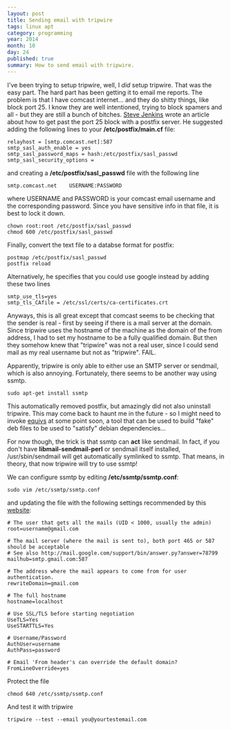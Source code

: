 ```yaml
---
layout: post
title: Sending email with tripwire
tags: linux apt
category: programming
year: 2014
month: 10
day: 24
published: true
summary: How to send email with tripwire.
---
```


I've been trying to setup tripwire, well, I _did_ setup tripwire. 
That was the easy part. The hard part has been getting it to email me reports.
The problem is that I have comcast internet... and they do shitty things, like block port 25.
I know they are well intentioned, trying to block spamers and all - but they are still a bunch of bitches. 
[Steve Jenkins](http://www.stevejenkins.com/blog/2013/06/howto-get-around-comcast-port-25-block-with-a-postfix-server/) wrote an article about how to get past the port 25 block with a postfix server.
He suggested adding the following lines to your **/etc/postfix/main.cf** file:

```
relayhost = [smtp.comcast.net]:587
smtp_sasl_auth_enable = yes
smtp_sasl_password_maps = hash:/etc/postfix/sasl_passwd
smtp_sasl_security_options =
```

and creating a **/etc/postfix/sasl_passwd** file with the following line

```
smtp.comcast.net    USERNAME:PASSWORD
```

where USERNAME and PASSWORD is your comcast email username and the corresponding password. Since you have sensitive info in that file, it is best to lock it down.

```
chown root:root /etc/postfix/sasl_passwd
chmod 600 /etc/postfix/sasl_passwd
```

Finally, convert the text file to a databse format for postfix:

```
postmap /etc/postfix/sasl_passwd
postfix reload
```

Alternatively, he specifies that you could use google instead by adding these two lines

```
smtp_use_tls=yes
smtp_tls_CAfile = /etc/ssl/certs/ca-certificates.crt
```

Anyways, this is all great except that comcast seems to be checking that the sender is real - first by seeing if there is a mail server at the domain.
Since tripwire uses the hostname of the machine as the domain of the from address, I had to set my hostname to be a fully qualified domain.
But then they somehow knew that "tripwire" was not a real user, since I could send mail as my real username but not as "tripwire".
FAIL.

Apparently, tripwire is only able to either use an SMTP server or sendmail, which is also annoying. 
Fortunately, there seems to be another way using ssmtp.

```
sudo apt-get install ssmtp
```

This automatically removed postfix, but amazingly did not also uninstall tripwire. 
This may come back to haunt me in the future - so I might need to invoke [equivs](http://shallowsky.com/blog/linux/install/blocking-deb-dependencies.html) at some point soon, a tool that can be used to build "fake" deb files to be used to "satisfy" debian dependencies...

For now though, the trick is that ssmtp can __act__ like sendmail. 
In fact, if you don't have **libmail-sendmail-perl** or sendmail itself installed, /usr/sbin/sendmail will get automatically symlinked to ssmtp.
That means, in theory, that now tripwire will try to use ssmtp!

We can configure ssmtp by editing **/etc/ssmtp/ssmtp.conf**:

```
sudo vim /etc/ssmtp/ssmtp.conf
```

and updating the file with the following settings recommended by this [website](https://wiki.archlinux.org/index.php/SSMTP):

```
# The user that gets all the mails (UID < 1000, usually the admin)
root=username@gmail.com

# The mail server (where the mail is sent to), both port 465 or 587 should be acceptable
# See also http://mail.google.com/support/bin/answer.py?answer=78799
mailhub=smtp.gmail.com:587

# The address where the mail appears to come from for user authentication.
rewriteDomain=gmail.com

# The full hostname
hostname=localhost

# Use SSL/TLS before starting negotiation
UseTLS=Yes
UseSTARTTLS=Yes

# Username/Password
AuthUser=username
AuthPass=password

# Email 'From header's can override the default domain?
FromLineOverride=yes
```

Protect the file

```
chmod 640 /etc/ssmtp/ssmtp.conf
```

And test it with tripwire

``` 
tripwire --test --email you@yourtestemail.com
```
